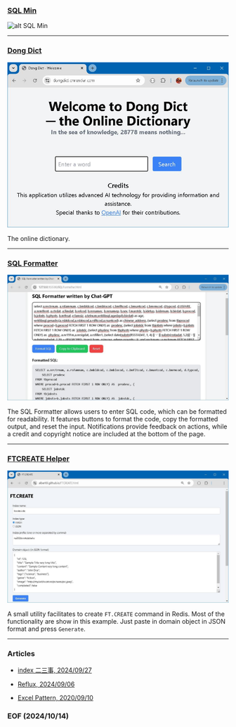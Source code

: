 
### [SQL Min](https://albert0i.github.io/src/SQLMin.html)

![alt SQL Min](img/SQL-Min.JPG)


---
### [Dong Dict](https://dongdict.onrender.com/)

![alt Dong Dict](img/DongDict.JPG)

The online dictionary. 

---
### [SQL Formatter](https://albert0i.github.io/src/SQLFormatter.html)

![alt SQL Formatter](img/SQL-Formatter.JPG)

The SQL Formatter allows users to enter SQL code, which can be formatted for readability. It features buttons to format the code, copy the formatted output, and reset the input. Notifications provide feedback on actions, while a credit and copyright notice are included at the bottom of the page.

--- 
### [FTCREATE Helper](https://albert0i.github.io/src/FTCREATE.html)

![alt FTCREATE Helper](img/FTCREATE-Helper.JPG)

A small utility facilitates to create `FT.CREATE` command in Redis. Most of the functionality are show in this example. Just paste in domain object in JSON format and press `Generate`. 

---
### Articles

- [index 二三事, 2024/09/27](https://github.com/Albert0i/albert0i.github.io/blob/main/articleOnIndex.md)

- [Reflux, 2024/09/06](https://github.com/Albert0i/albert0i.github.io/blob/main/reflux.md)

- [Excel Pattern, 2020/09/10](https://albert0i.github.io/ExcelPattern.html)

### EOF (2024/10/14)
